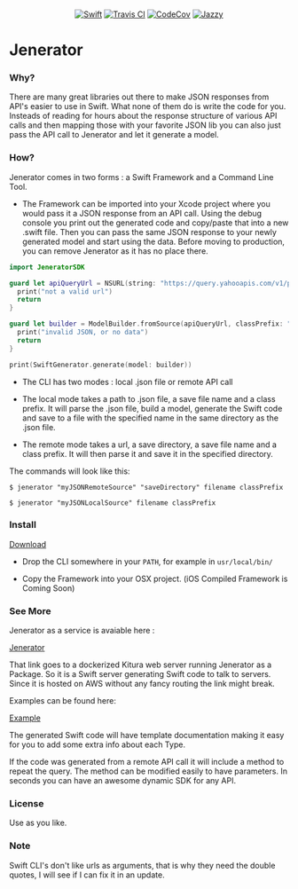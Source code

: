 <p align="center">
	<br>
    <a href="https://swift.org"><img src="https://img.shields.io/badge/Swift-2.2-orange.svg?style=flat" alt="Swift" /></a>
    <a href="https://travis-ci.org/romainmenke/Jenerator"><img src="https://travis-ci.org/romainmenke/Jenerator.svg?branch=master" alt="Travis CI" /></a>
    <a href="https://codecov.io/gh/romainmenke/Jenerator"><img src="https://codecov.io/gh/romainmenke/Jenerator/branch/master/graph/badge.svg" alt="CodeCov" /></a>
    <a href="http://romainmenke.github.io/Jenerator/"><img src="https://img.shields.io/badge/Documented-100%25-blue.svg" alt="Jazzy" /></a>
</p>

# Jenerator


### Why?

There are many great libraries out there to make JSON responses from API's easier to use in Swift. What none of them do is write the code for you. Insteads of reading for hours about the response structure of various API calls and then mapping those with your favorite JSON lib you can also just pass the API call to Jenerator and let it generate a model.


### How?

Jenerator comes in two forms : a Swift Framework and a Command Line Tool.

- The Framework can be imported into your Xcode project where you would pass it a JSON response
from an API call. Using the debug console you print out the generated code and copy/paste that into a new .swift file. Then you can pass the same JSON response to your newly generated model and start using the data. Before moving to production, you can remove Jenerator as it has no place there.

```swift
import JeneratorSDK
```

```swift
guard let apiQueryUrl = NSURL(string: "https://query.yahooapis.com/v1/public/yql?q=select%20item.condition%20from%20weather.forecast%20where%20woeid%20%3D%202487889&format=json&env=store%3A%2F%2Fdatatables.org%2Falltableswithkeys") else {
  print("not a valid url")
  return
}

guard let builder = ModelBuilder.fromSource(apiQueryUrl, classPrefix: "YW")?.findAliasses() else {
  print("invalid JSON, or no data")
  return
}

print(SwiftGenerator.generate(model: builder))
```

- The CLI has two modes : local .json file or remote API call

 - The local mode takes a path to .json file, a save file name and a class prefix. It will parse the .json file, build a model, generate the Swift code and save to a file with the specified name in the same directory as the .json file.

 - The remote mode takes a url, a save directory, a save file name and a class prefix. It will then parse it and save it in the specified directory.

The commands will look like this:

`$ jenerator "myJSONRemoteSource" "saveDirectory" filename classPrefix`

`$ jenerator "myJSONLocalSource" filename classPrefix`


### Install

[Download](https://github.com/romainmenke/Jenerator/releases "Download")

- Drop the CLI somewhere in your `PATH`, for example in `usr/local/bin/`

- Copy the Framework into your OSX project. (iOS Compiled Framework is Coming Soon)


### See More

Jenerator as a service is avaiable here :

[Jenerator](http://52.51.22.243)

That link goes to a dockerized Kitura web server running Jenerator as a Package. So it is a Swift server generating Swift code to talk to servers. Since it is hosted on AWS without any fancy routing the link might break.


Examples can be found here:

[Example](https://github.com/romainmenke/Jenerator/tree/master/examples/sample "Example")

The generated Swift code will have template documentation making it easy for you to add some extra info about each Type.

If the code was generated from a remote API call it will include a method to repeat the query. The method can be modified easily to have parameters. In seconds you can have an awesome dynamic SDK for any API.

### License

Use as you like.

### Note

Swift CLI's don't like urls as arguments, that is why they need the double quotes, I will see if I can fix it in an update.
